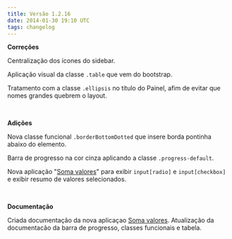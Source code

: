 ```yaml
---
title: Versão 1.2.16
date: 2014-01-30 19:10 UTC
tags: changelog
---
```



**Correções**

Centralização dos ícones do sidebar.

Aplicação visual da classe <code>.table</code> que vem do bootstrap.

Tratamento com a classe <code>.ellipsis</code> no título do Painel, afim de evitar que nomes grandes quebrem o layout.

<br>

**Adições**

Nova classe funcional <code>.borderBottomDotted</code> que insere borda pontinha abaixo do elemento.

Barra de progresso na cor cinza aplicando a classe <code>.progress-default</code>.

Nova aplicação "<a href="http://locaweb.github.io/locawebstyle/v1/manual/aplicacoes/soma-valores">Soma valores</a>" para exibir <code>input[radio]</code> e <code>input[checkbox]</code> e exibir resumo de valores selecionados.

<br>

**Documentação**

Criada documentação da nova aplicaçao <a href="http://locaweb.github.io/locawebstyle/v1/manual/aplicacoes/soma-valores">Soma valores</a>.
Atualização da documentacão da barra de progresso, classes funcionais e tabela.